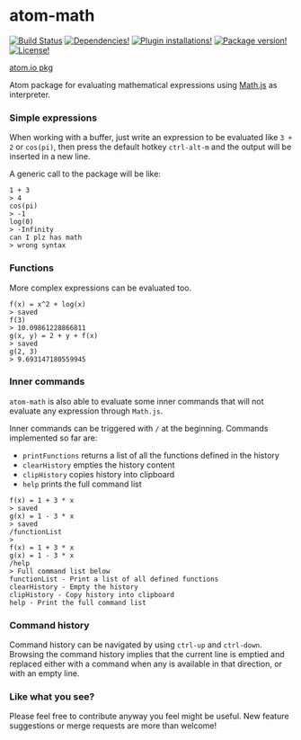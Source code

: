 # atom-math
[![Build Status](https://img.shields.io/travis/b3by/atom-math.svg?style=flat-square)](https://travis-ci.org/b3by/atom-math)
[![Dependencies!](https://img.shields.io/david/b3by/atom-math.svg?style=flat-square)](https://david-dm.org/b3by/atom-math)
[![Plugin installations!](https://img.shields.io/apm/dm/atom-math.svg?style=flat-square)](https://atom.io/packages/atom-math)
[![Package version!](https://img.shields.io/apm/v/atom-math.svg?style=flat-square)](https://atom.io/packages/atom-math)
[![License!](https://img.shields.io/apm/l/atom-math.svg?style=flat-square)](https://github.com/b3by/atom-math/blob/master/LICENSE.md)

[atom.io pkg](https://atom.io/packages/atom-math)

Atom package for evaluating mathematical expressions using [Math.js](http://mathjs.org/) as interpreter.

### Simple expressions
When working with a buffer, just write an expression to be evaluated like `3 + 2`
or `cos(pi)`, then press the default hotkey `ctrl-alt-m` and the output will be
inserted in a new line.

A generic call to the package will be like:

```
1 + 3
> 4
cos(pi)
> -1
log(0)
> -Infinity
can I plz has math
> wrong syntax
```

### Functions
More complex expressions can be evaluated too.

```
f(x) = x^2 + log(x)
> saved
f(3)
> 10.09861228866811
g(x, y) = 2 + y + f(x)
> saved
g(2, 3)
> 9.693147180559945
```

### Inner commands
`atom-math` is also able to evaluate some inner commands that will not evaluate
any expression through `Math.js`.

Inner commands can be triggered with `/` at the beginning. Commands implemented so
far are:

- `printFunctions` returns a list of all the functions defined in the history
- `clearHistory` empties the history content
- `clipHistory` copies history into clipboard
- `help` prints the full command list

```
f(x) = 1 + 3 * x
> saved
g(x) = 1 - 3 * x
> saved
/functionList
>
f(x) = 1 + 3 * x
g(x) = 1 - 3 * x
/help
> Full command list below
functionList - Print a list of all defined functions
clearHistory - Empty the history
clipHistory - Copy history into clipboard
help - Print the full command list
```

### Command history
Command history can be navigated by using `ctrl-up` and `ctrl-down`. Browsing
the command history implies that the current line is emptied and replaced either
with a command when any is available in that direction, or with an empty line.

### Like what you see?
Please feel free to contribute anyway you feel might be useful. New feature suggestions
or merge requests are more than welcome!
